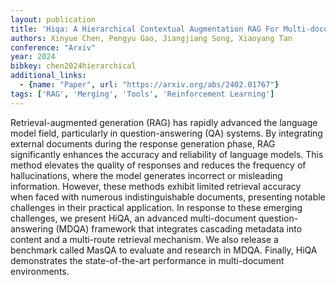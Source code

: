 ```yaml
---
layout: publication
title: 'Hiqa: A Hierarchical Contextual Augmentation RAG For Multi-documents QA'
authors: Xinyue Chen, Pengyu Gao, Jiangjiang Song, Xiaoyang Tan
conference: "Arxiv"
year: 2024
bibkey: chen2024hierarchical
additional_links:
  - {name: "Paper", url: "https://arxiv.org/abs/2402.01767"}
tags: ['RAG', 'Merging', 'Tools', 'Reinforcement Learning']
---
```

Retrieval-augmented generation (RAG) has rapidly advanced the language model
field, particularly in question-answering (QA) systems. By integrating external
documents during the response generation phase, RAG significantly enhances the
accuracy and reliability of language models. This method elevates the quality
of responses and reduces the frequency of hallucinations, where the model
generates incorrect or misleading information. However, these methods exhibit
limited retrieval accuracy when faced with numerous indistinguishable
documents, presenting notable challenges in their practical application. In
response to these emerging challenges, we present HiQA, an advanced
multi-document question-answering (MDQA) framework that integrates cascading
metadata into content and a multi-route retrieval mechanism. We also release a
benchmark called MasQA to evaluate and research in MDQA. Finally, HiQA
demonstrates the state-of-the-art performance in multi-document environments.
